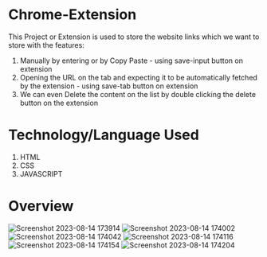 # Chrome-Extension
This Project or Extension is used to store the website links which we want to store with the features:
1) Manually by entering or by Copy Paste - using save-input button on extension
2) Opening the URL on the tab and expecting it to be automatically fetched by the extension - using save-tab button on extension
3) We can even Delete the content on the list by double clicking the delete button on the extension

# Technology/Language Used
1) HTML
2) CSS
3) JAVASCRIPT

# Overview
![Screenshot 2023-08-14 173914](https://github.com/garvita2003/Chrome-Extension/assets/102051676/7e6e1f72-0013-48ae-8128-b42ba8b4da4f)
![Screenshot 2023-08-14 174002](https://github.com/garvita2003/Chrome-Extension/assets/102051676/c1a79d6e-0e21-4c16-b950-a24b1e263f34)
![Screenshot 2023-08-14 174042](https://github.com/garvita2003/Chrome-Extension/assets/102051676/a059c117-4605-40ee-a7b0-1b6dd93c1819)
![Screenshot 2023-08-14 174116](https://github.com/garvita2003/Chrome-Extension/assets/102051676/879c6c83-f0b0-404f-af5e-8b89866e4740)
![Screenshot 2023-08-14 174154](https://github.com/garvita2003/Chrome-Extension/assets/102051676/85b43900-8878-4bd3-8595-655f1224e949)
![Screenshot 2023-08-14 174204](https://github.com/garvita2003/Chrome-Extension/assets/102051676/9a50c94c-c90e-498c-89d6-8ff10b6203bf)
